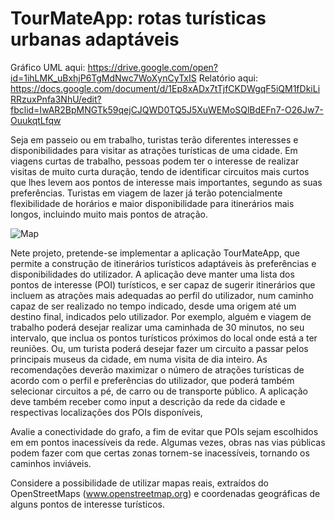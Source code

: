 # TourMateApp: rotas turísticas urbanas adaptáveis
Gráfico UML aqui: https://drive.google.com/open?id=1ihLMK_uBxhjP6TgMdNwc7WoXynCyTxIS
Relatório aqui: https://docs.google.com/document/d/1Ep8xADx7tTjfCKDWgqF5iQM1fDkiLiRRzuxPnfa3NhU/edit?fbclid=IwAR2BpMNGTk59qejCJQWD0TQ5J5XuWEMoSQlBdEFn7-O26Jw7-OuukqtLfqw

Seja em passeio ou em trabalho, turistas terão diferentes interesses e disponibilidades para visitar as atrações turísticas de uma cidade. Em viagens curtas de trabalho, pessoas podem ter o interesse de realizar visitas de muito curta duração, tendo de identificar circuitos mais curtos que lhes levem aos pontos de interesse mais importantes, segundo as suas preferências. Turistas em viagem de lazer já terão potencialmente flexibilidade de horários e maior disponibilidade para itinerários mais longos, incluindo muito mais pontos de atração.

![Map](https://lh6.googleusercontent.com/UeohVp4z2GoahivuGTglVe8Yki2LuXQtipszeGzLEKz45a-LWVBmc211D4dSd4mmzzHCOlGOenttn-VVBR6zZFnhxQ7yFmNEGmPwqDeNUeEnY26Z9xgvowlFWHAfyJhOET-JfyMk "Map")

Nete projeto, pretende-se implementar a aplicação TourMateApp, que permite a construção de itinerários turísticos adaptáveis às preferências e disponibilidades do utilizador. A aplicação deve manter uma lista dos pontos de interesse (POI) turísticos, e ser capaz de sugerir itinerários que incluem as atrações mais adequadas ao perfil do utilizador, num caminho capaz de ser realizado no tempo indicado, desde uma origem até um destino final, indicados pelo utilizador. Por exemplo, alguém e viagem de trabalho poderá desejar realizar uma caminhada de 30 minutos, no seu intervalo, que inclua os pontos turísticos próximos do local onde está a ter reuniões. Ou, um turista poderá desejar fazer um circuito a passar pelos principais museus da cidade, em numa visita de dia inteiro. As recomendações deverão maximizar o número de atrações turísticas de acordo com o perfil e preferências do utilizador, que poderá também selecionar circuitos a pé, de carro ou de transporte público. A aplicação deve também receber como input a descrição da rede da cidade e respectivas localizações dos POIs disponíveis,

Avalie a conectividade do grafo, a fim de evitar que POIs sejam escolhidos em em pontos inacessíveis da rede. Algumas vezes, obras nas vias públicas podem fazer com que certas zonas tornem-se inacessíveis, tornando os caminhos inviáveis.

Considere a possibilidade de utilizar mapas reais, extraídos do OpenStreetMaps (www.openstreetmap.org) e coordenadas geográficas de alguns pontos de interesse turísticos.

